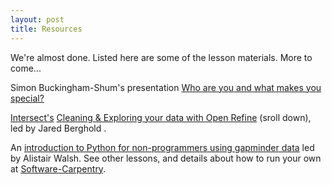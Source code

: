 ```yaml
---
layout: post
title: Resources
---
```


We're almost done. Listed here are some of the lesson materials. More to come...

Simon Buckingham-Shum's presentation [Who are you and what makes you special?](https://dl.dropboxusercontent.com/u/15264330/talks/SBS_Keynote_Library_Data_Carpentry2016.pdf)

[Intersect's](http://www.intersect.org.au/) [Cleaning & Exploring your data with Open Refine](http://www.intersect.org.au/course-resources) (sroll down), led by Jared Berghold .

An [introduction to Python for non-programmers using gapminder data](https://swcarpentry.github.io/python-novice-gapminder/) led by Alistair Walsh. See other lessons, and details about how to run your own at [Software-Carpentry](http://software-carpentry.org/). 
